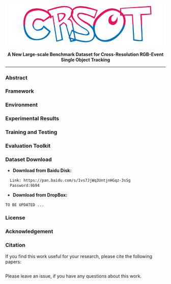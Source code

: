 <div align="center">
<img src="https://github.com/Event-AHU/Cross_Resolution_SOT/blob/main/figures/CRSOT_logo.png" width="600">
  
**A New Large-scale Benchmark Dataset for Cross-Resolution RGB-Event Single Object Tracking**

------

<p align="center">
</p>
</div>




### Abstract




### Framework 




### Environment 




### Experimental Results 




### Training and Testing




### Evaluation Toolkit






### Dataset Download 
* **Download from Baidu Disk:** 
```
  Link: https://pan.baidu.com/s/1vs7JjWq3UntjnHGqz-3sSg 
  Password:9b94
```

* **Download from DropBox:** 
```
TO BE UPDATED ...
```



### License 







### Acknowledgement  



### Citation 
  If you find this work useful for your research, please cite the following papers: 
```
```

  Please leave an issue, if you have any questions about this work. 

























